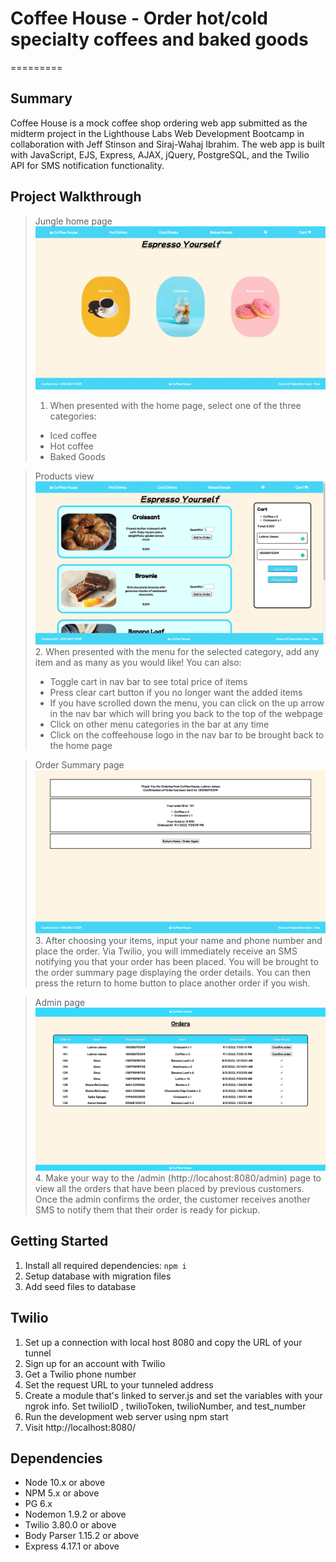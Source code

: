 # Coffee House - Order hot/cold specialty coffees and baked goods
=========
## Summary
Coffee House is a mock coffee shop ordering web app submitted as the midterm project in the Lighthouse Labs Web Development Bootcamp in collaboration with Jeff Stinson and Siraj-Wahaj Ibrahim. The web app is built with JavaScript, EJS, Express, AJAX, jQuery, PostgreSQL, and the Twilio API for SMS notification functionality.

## Project Walkthrough
>Jungle home page
!["Screenshot of the home view"](https://github.com/jeandre-visser/coffeehouse/blob/master/images/Home.png)
> 1. When presented with the home page, select one of the three categories:
>  - Iced coffee
>  - Hot coffee
>  - Baked Goods

>Products view
!["Screenshot of the products view"](https://github.com/jeandre-visser/coffeehouse/blob/master/images/Products.png)
>2. When presented with the menu for the selected category, add any item and as many as you would like! You can also: 
>  - Toggle cart in nav bar to see total price of items
>  - Press clear cart button if you no longer want the added items
>  - If you have scrolled down the menu, you can click on the up arrow in the nav bar which will bring you back to the top of the webpage
>  - Click on other menu categories in the bar at any time
>  - Click on the coffeehouse logo in the nav bar to be brought back to the home page

>Order Summary page
!["Screenshot of the order view"](https://github.com/jeandre-visser/coffeehouse/blob/master/images/Order-Summary.png)
> 3. After choosing your items, input your name and phone number and place the order. Via Twilio, you will immediately receive an SMS notifying you that your order has been placed. You will be brought to the order summary page displaying the order details. You can then press the return to home button to place another order if you wish.

>Admin page
!["Screenshot of the admin view"](https://github.com/jeandre-visser/coffeehouse/blob/master/images/Admin.png)
> 4. Make your way to the /admin (http://locahost:8080/admin) page to view all the orders that have been placed by previous customers. Once the admin confirms the order, the customer receives another SMS to notify them that their order is ready for pickup.

## Getting Started

1. Install all required dependencies: `npm i`
2. Setup database with migration files
3. Add seed files to database

## Twilio
1. Set up a connection with local host 8080 and copy the URL of your tunnel
2. Sign up for an account with Twilio
3. Get a Twilio phone number
4. Set the request URL to your tunneled address
5. Create a module that's linked to server.js and set the variables with your ngrok info. Set twilioID , twilioToken, twilioNumber, and test_number
6. Run the development web server using npm start
7. Visit http://localhost:8080/


## Dependencies

- Node 10.x or above
- NPM 5.x or above
- PG 6.x
- Nodemon 1.9.2 or above
- Twilio 3.80.0 or above
- Body Parser 1.15.2 or above
- Express 4.17.1 or above
